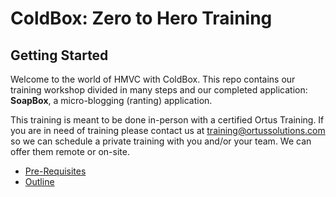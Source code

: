 # ColdBox: Zero to Hero Training

## Getting Started

Welcome to the world of HMVC with ColdBox.  This repo contains our training workshop
divided in many steps and our completed application: **SoapBox**, a micro-blogging (ranting) application.

This training is meant to be done in-person with a certified Ortus Training.  If you are in need
of training please contact us at <a href="mailto:training@ortussolutions.com">training@ortussolutions.com</a> so we can schedule a private training
with you and/or your team.  We can offer them remote or on-site.

- [Pre-Requisites](PREREQUISITES.md)
- [Outline](OUTLINE.md)
